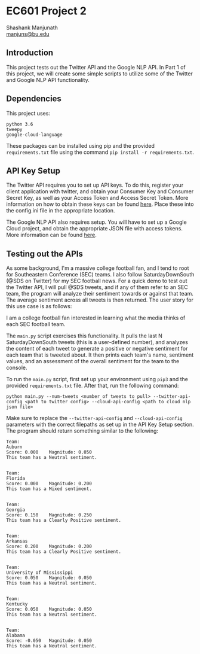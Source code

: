 # EC601 Project 2

Shashank Manjunath  
manjuns@bu.edu  

## Introduction

This project tests out the Twitter API and the Google NLP API. In Part 1 of this project, we will create some simple
scripts to utilize some of the Twitter and Google NLP API functionality.


## Dependencies

This project uses:

```
python 3.6
tweepy
google-cloud-language
```

These packages can be installed using pip and the provided `requirements.txt` file using the command `pip install -r
requirements.txt`.

## API Key Setup

The Twitter API requires you to set up API keys. To do this, register your client application with twitter, and obtain
your Consumer Key and Consumer Secret Key, as well as your Access Token and Access Secret Token. More information on how
to obtain these keys can be found [here](https://developer.twitter.com/en/docs/twitter-api/getting-started/guide). Place
these into the config.ini file in the appropriate location.

The Google NLP API also requires setup. You will have to set up a Google Cloud project, and obtain the appropriate JSON
file with access tokens. More information can be found [here](https://cloud.google.com/natural-language/docs/setup).


## Testing out the APIs

As some background, I'm a massive college football fan, and I tend to root for Southeastern Conference (SEC) teams. I
also follow SaturdayDownSouth (@SDS on Twitter) for my SEC football news. For a quick demo to test out the Twitter API,
I will pull @SDS tweets, and if any of them refer to an SEC team, the program will analyze their sentiment towards or
against that team. The average sentiment across all tweets is then returned. The user story for this use case is as
follows:

I am a college football fan interested in learning what the media thinks of each SEC football team.

The `main.py` script exercises this functionality. It pulls the last N SaturdayDownSouth tweets (this is a user-defined
number), and analyzes the content of each tweet to generate a positive or negative sentiment for each team that is
tweeted about. It then prints each team's name, sentiment values, and an assessment of the overall sentiment for the
team to the console.

To run the `main.py` script, first set up your environment using `pip3` and the provided `requirements.txt` file. After
that, run the following command:

```
python main.py --num-tweets <number of tweets to pull> --twitter-api-config <path to twitter config> --cloud-api-config <path to cloud nlp json file>
```

Make sure to replace the `--twitter-api-config` and `--cloud-api-config` parameters with the correct filepaths as set up
in the API Key Setup section. The program should return something similar to the following:

```
Team:
Auburn
Score: 0.000    Magnitude: 0.050
This team has a Neutral sentiment.


Team:
Florida
Score: 0.000    Magnitude: 0.200
This team has a Mixed sentiment.


Team:
Georgia
Score: 0.150    Magnitude: 0.250
This team has a Clearly Positive sentiment.


Team:
Arkansas
Score: 0.200    Magnitude: 0.200
This team has a Clearly Positive sentiment.


Team:
University of Mississippi
Score: 0.050    Magnitude: 0.050
This team has a Neutral sentiment.


Team:
Kentucky
Score: 0.050    Magnitude: 0.050
This team has a Neutral sentiment.


Team:
Alabama
Score: -0.050   Magnitude: 0.050
This team has a Neutral sentiment.
```



